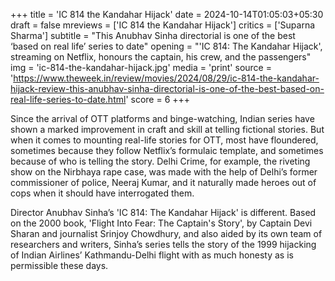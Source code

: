 +++
title = 'IC 814 the Kandahar Hijack'
date = 2024-10-14T01:05:03+05:30
draft = false
mreviews = ['IC 814 the Kandahar Hijack']
critics = ['Suparna Sharma']
subtitle = "This Anubhav Sinha directorial is one of the best ‘based on real life’ series to date"
opening = "'IC 814: The Kandahar Hijack', streaming on Netflix, honours the captain, his crew, and the passengers"
img = 'ic-814-the-kandahar-hijack.jpg'
media = 'print'
source = 'https://www.theweek.in/review/movies/2024/08/29/ic-814-the-kandahar-hijack-review-this-anubhav-sinha-directorial-is-one-of-the-best-based-on-real-life-series-to-date.html'
score = 6
+++

Since the arrival of OTT platforms and binge-watching, Indian series have shown a marked improvement in craft and skill at telling fictional stories. But when it comes to mounting real-life stories for OTT, most have floundered, sometimes because they follow Netflix’s formulaic template, and sometimes because of who is telling the story. Delhi Crime, for example, the riveting show on the Nirbhaya rape case, was made with the help of Delhi’s former commissioner of police, Neeraj Kumar, and it naturally made heroes out of cops when it should have interrogated them.

Director Anubhav Sinha’s 'IC 814: The Kandahar Hijack' is different. Based on the 2000 book, 'Flight Into Fear: The Captain's Story', by Captain Devi Sharan and journalist Srinjoy Chowdhury, and also aided by its own team of researchers and writers, Sinha’s series tells the story of the 1999 hijacking of Indian Airlines’ Kathmandu-Delhi flight with as much honesty as is permissible these days.
